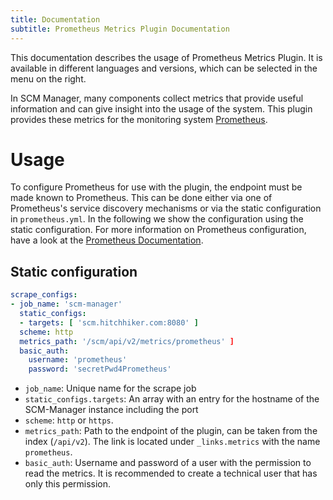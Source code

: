```yaml
---
title: Documentation
subtitle: Prometheus Metrics Plugin Documentation
---
```

This documentation describes the usage of Prometheus Metrics Plugin. It is available in different languages and versions, which can be selected in the menu on the right.

In SCM Manager, many components collect metrics that provide useful information and can give insight into the usage of the system. This plugin provides these metrics for the monitoring system [Prometheus](https://prometheus.io/).

# Usage

To configure Prometheus for use with the plugin, the endpoint must be made known to Prometheus. This can be done either via one of Prometheus's service discovery mechanisms or via the static configuration in `prometheus.yml`. In the following we show the configuration using the static configuration. For more information on Prometheus configuration, have a look at the [Prometheus Documentation](https://prometheus.io/docs/prometheus/latest/configuration/configuration/).

## Static configuration

```yaml
scrape_configs:
- job_name: 'scm-manager'
  static_configs:
  - targets: [ 'scm.hitchhiker.com:8080' ]
  scheme: http
  metrics_path: '/scm/api/v2/metrics/prometheus' ]
  basic_auth:
    username: 'prometheus'
    password: 'secretPwd4Prometheus'
```

* `job_name`: Unique name for the scrape job
* `static_configs.targets`: An array with an entry for the hostname of the SCM-Manager instance including the port
* `scheme`: `http` or `https`.
* `metrics_path`: Path to the endpoint of the plugin, can be taken from the index (`/api/v2`). The link is located under `_links.metrics` with the name `prometheus`.
* `basic_auth`: Username and password of a user with the permission to read the metrics. It is recommended to create a technical user that has only this permission.
